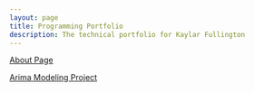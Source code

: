 ```yaml
---
layout: page
title: Programming Portfolio
description: The technical portfolio for Kaylar Fullington
---
```


[About Page](about.html)

[Arima Modeling Project](arima_modeling.html)